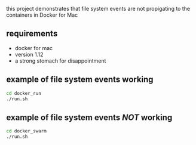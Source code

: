 this project demonstrates that file system events are not propigating to the
containers in Docker for Mac

## requirements

* docker for mac
* version 1.12
* a strong stomach for disappointment

## example of file system events working

```bash
cd docker_run
./run.sh
```

## example of file system events *NOT* working

```bash
cd docker_swarm
./run.sh
```
